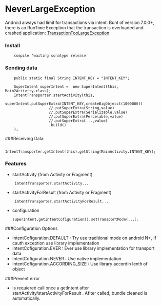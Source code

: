 # NeverLargeException

Android always had limit for transactions via intent. Bunt of version 7.0.0+, there is an RunTime Exception that the transaction is overloaded and crashed application: [TransactionTooLargeException]

### Install

        compile 'waiting sonatype release'

### Sending data

        public static final String INTENT_KEY = "INTENT_KEY";

        SuperIntent superIntent =  new SuperIntent(this, Main2Activity.class);
        IntentTransporter.startActivity(this,
                superIntent.putSuperExtra(INTENT_KEY,createBigObjecct(1000000))
                        //.putSuperExtra(String,value)
                        //.putSuperExtra(Serializable,value)
                        //.putSuperExtra(Percelable,value)
                        //.putSuperExtra(...,value)
                        .build()
        );

###Receiving Data

         IntentTransporter.getIntent(this).getString(MainActivity.INTENT_KEY);


### Features

  - startActivity (from Activity or Fragment)

         IntentTransporter.startActivity...
  
  - startActivityForResult (from Activity or Fragment)
  
         IntentTransporter.startActivityForResult...
  - configuration

        superIntent.getIntentCofiguration().setTransportMode(...);
        
###Configuration Options

- IntentCofiguration.DEFAULT : Try use traditional mode on android N+, if cauth exception use library implementation
- IntentCofiguration.EVER : Ever use library implementation for transport data
- IntentCofiguration.NEVER :  Use native implementation
- IntentCofiguration.ACCORDING_SIZE : Use library accordin lenth of object

###Prevent error
- Is requiered call once a getIntent after startActivity/startActivityForResult . Aflter called, bundle cleaned is automatically. 

   [TransactionTooLargeException]: <https://developer.android.com/reference/android/os/TransactionTooLargeException.html>
   
   
  
